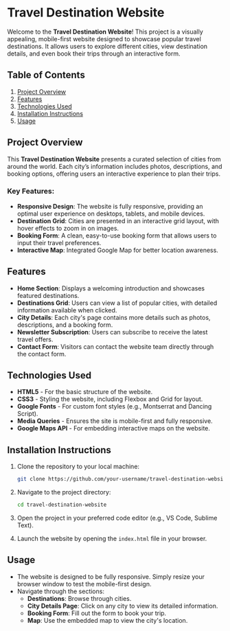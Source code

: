 # Travel Destination Website

Welcome to the **Travel Destination Website**! This project is a visually appealing, mobile-first website designed to showcase popular travel destinations. It allows users to explore different cities, view destination details, and even book their trips through an interactive form.

## Table of Contents

1. [Project Overview](#project-overview)
2. [Features](#features)
3. [Technologies Used](#technologies-used)
4. [Installation Instructions](#installation-instructions)
5. [Usage](#usage)

## Project Overview

This **Travel Destination Website** presents a curated selection of cities from around the world. Each city’s information includes photos, descriptions, and booking options, offering users an interactive experience to plan their trips.

### Key Features:
- **Responsive Design**: The website is fully responsive, providing an optimal user experience on desktops, tablets, and mobile devices.
- **Destination Grid**: Cities are presented in an interactive grid layout, with hover effects to zoom in on images.
- **Booking Form**: A clean, easy-to-use booking form that allows users to input their travel preferences.
- **Interactive Map**: Integrated Google Map for better location awareness.

## Features

- **Home Section**: Displays a welcoming introduction and showcases featured destinations.
- **Destinations Grid**: Users can view a list of popular cities, with detailed information available when clicked.
- **City Details**: Each city's page contains more details such as photos, descriptions, and a booking form.
- **Newsletter Subscription**: Users can subscribe to receive the latest travel offers.
- **Contact Form**: Visitors can contact the website team directly through the contact form.

## Technologies Used

- **HTML5** - For the basic structure of the website.
- **CSS3** - Styling the website, including Flexbox and Grid for layout.
- **Google Fonts** - For custom font styles (e.g., Montserrat and Dancing Script).
- **Media Queries** - Ensures the site is mobile-first and fully responsive.
- **Google Maps API** - For embedding interactive maps on the website.

## Installation Instructions

1. Clone the repository to your local machine:

    ```bash
    git clone https://github.com/your-username/travel-destination-website.git
    ```

2. Navigate to the project directory:

    ```bash
    cd travel-destination-website
    ```

3. Open the project in your preferred code editor (e.g., VS Code, Sublime Text).

4. Launch the website by opening the `index.html` file in your browser.

## Usage

- The website is designed to be fully responsive. Simply resize your browser window to test the mobile-first design.
- Navigate through the sections:
  - **Destinations**: Browse through cities.
  - **City Details Page**: Click on any city to view its detailed information.
  - **Booking Form**: Fill out the form to book your trip.
  - **Map**: Use the embedded map to view the city's location.